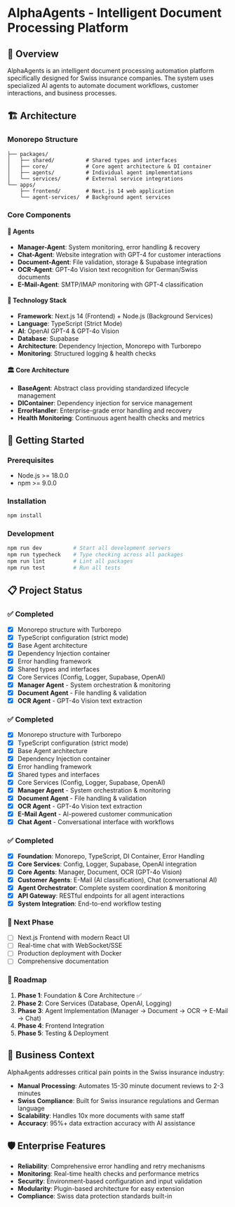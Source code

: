 # AlphaAgents - Intelligent Document Processing Platform

## 🎯 Overview
AlphaAgents is an intelligent document processing automation platform specifically designed for Swiss insurance companies. The system uses specialized AI agents to automate document workflows, customer interactions, and business processes.

## 🏗️ Architecture

### Monorepo Structure
```
├── packages/
│   ├── shared/          # Shared types and interfaces
│   ├── core/            # Core agent architecture & DI container
│   ├── agents/          # Individual agent implementations
│   └── services/        # External service integrations
└── apps/
    ├── frontend/        # Next.js 14 web application
    └── agent-services/  # Background agent services
```

### Core Components

#### 🤖 Agents
- **Manager-Agent**: System monitoring, error handling & recovery
- **Chat-Agent**: Website integration with GPT-4 for customer interactions
- **Document-Agent**: File validation, storage & Supabase integration
- **OCR-Agent**: GPT-4o Vision text recognition for German/Swiss documents
- **E-Mail-Agent**: SMTP/IMAP monitoring with GPT-4 classification

#### 🔧 Technology Stack
- **Framework**: Next.js 14 (Frontend) + Node.js (Background Services)
- **Language**: TypeScript (Strict Mode)
- **AI**: OpenAI GPT-4 & GPT-4o Vision
- **Database**: Supabase
- **Architecture**: Dependency Injection, Monorepo with Turborepo
- **Monitoring**: Structured logging & health checks

#### 🏛️ Core Architecture
- **BaseAgent**: Abstract class providing standardized lifecycle management
- **DIContainer**: Dependency injection for service management
- **ErrorHandler**: Enterprise-grade error handling and recovery
- **Health Monitoring**: Continuous agent health checks and metrics

## 🚀 Getting Started

### Prerequisites
- Node.js >= 18.0.0
- npm >= 9.0.0

### Installation
```bash
npm install
```

### Development
```bash
npm run dev          # Start all development servers
npm run typecheck    # Type checking across all packages
npm run lint         # Lint all packages
npm run test         # Run all tests
```

## 📋 Project Status

### ✅ Completed
- [x] Monorepo structure with Turborepo
- [x] TypeScript configuration (strict mode)
- [x] Base Agent architecture
- [x] Dependency Injection container
- [x] Error handling framework
- [x] Shared types and interfaces
- [x] Core Services (Config, Logger, Supabase, OpenAI)
- [x] **Manager Agent** - System orchestration & monitoring
- [x] **Document Agent** - File handling & validation
- [x] **OCR Agent** - GPT-4o Vision text extraction

### ✅ Completed
- [x] Monorepo structure with Turborepo
- [x] TypeScript configuration (strict mode)
- [x] Base Agent architecture
- [x] Dependency Injection container
- [x] Error handling framework
- [x] Shared types and interfaces
- [x] Core Services (Config, Logger, Supabase, OpenAI)
- [x] **Manager Agent** - System orchestration & monitoring
- [x] **Document Agent** - File handling & validation
- [x] **OCR Agent** - GPT-4o Vision text extraction
- [x] **E-Mail Agent** - AI-powered customer communication
- [x] **Chat Agent** - Conversational interface with workflows

### ✅ Completed
- [x] **Foundation**: Monorepo, TypeScript, DI Container, Error Handling
- [x] **Core Services**: Config, Logger, Supabase, OpenAI integration
- [x] **Core Agents**: Manager, Document, OCR (GPT-4o Vision)
- [x] **Customer Agents**: E-Mail (AI classification), Chat (conversational AI)
- [x] **Agent Orchestrator**: Complete system coordination & monitoring
- [x] **API Gateway**: RESTful endpoints for all agent interactions
- [x] **System Integration**: End-to-end workflow testing

### 🚧 Next Phase
- [ ] Next.js Frontend with modern React UI
- [ ] Real-time chat with WebSocket/SSE
- [ ] Production deployment with Docker
- [ ] Comprehensive documentation

### 📅 Roadmap
1. **Phase 1**: Foundation & Core Architecture ✅
2. **Phase 2**: Core Services (Database, OpenAI, Logging)
3. **Phase 3**: Agent Implementation (Manager → Document → OCR → E-Mail → Chat)
4. **Phase 4**: Frontend Integration
5. **Phase 5**: Testing & Deployment

## 🎯 Business Context
AlphaAgents addresses critical pain points in the Swiss insurance industry:
- **Manual Processing**: Automates 15-30 minute document reviews to 2-3 minutes
- **Swiss Compliance**: Built for Swiss insurance regulations and German language
- **Scalability**: Handles 10x more documents with same staff
- **Accuracy**: 95%+ data extraction accuracy with AI assistance

## 🛡️ Enterprise Features
- **Reliability**: Comprehensive error handling and retry mechanisms
- **Monitoring**: Real-time health checks and performance metrics
- **Security**: Environment-based configuration and input validation
- **Modularity**: Plugin-based architecture for easy extension
- **Compliance**: Swiss data protection standards built-in
